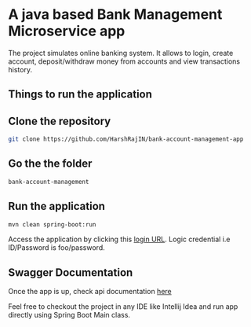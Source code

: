 # A java based Bank Management Microservice app

The project simulates online banking system. It allows to login, create account, deposit/withdraw money from accounts and view transactions history.

## Things to run the application

## Clone the repository

```bash
git clone https://github.com/HarshRajIN/bank-account-management-app
```

## Go the the folder

```bash
bank-account-management
```

## Run the application

```bash
mvn clean spring-boot:run
```

Access the application by clicking this [login URL](http://localhost:8080/login). Logic credential i.e ID/Password is foo/password.

## Swagger Documentation

Once the app is up, check api documentation [here](http://localhost:8080/swagger-ui.html) 


Feel free to checkout the project in any IDE like Intellij Idea and run app directly using Spring Boot Main class.
